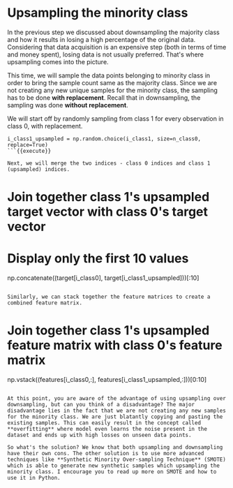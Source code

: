 # Upsampling the minority class

In the previous step we discussed about downsampling the majority class and how it results in losing a high percentage of the original data. Considering that data acquisition is an expensive step (both in terms of time and money spent), losing data is not usually preferred. That's where upsampling comes into the picture.

This time, we will sample the data points belonging to minority class in order to bring the sample count same as the majority class. Since we are not creating any new unique samples for the minority class, the sampling has to be done **with replacement**. Recall that in downsampling, the sampling was done **without replacement**.

We will start off by randomly sampling from class 1 for every observation in class 0, with replacement.

```
i_class1_upsampled = np.random.choice(i_class1, size=n_class0, replace=True)
```{{execute}}

Next, we will merge the two indices - class 0 indices and class 1 (upsampled) indices.

```
# Join together class 1's upsampled target vector with class 0's target vector
# Display only the first 10 values
np.concatenate((target[i_class0], target[i_class1_upsampled]))[:10]
```{{execute}}

Similarly, we can stack together the feature matrices to create a combined feature matrix.

```
# Join together class 1's upsampled feature matrix with class 0's feature matrix
np.vstack((features[i_class0,:], features[i_class1_upsampled,:]))[0:10]
```{{execute}}

At this point, you are aware of the advantage of using upsampling over downsampling, but can you think of a disadvantage? The major disadvantage lies in the fact that we are not creating any new samples for the minority class. We are just blatantly copying and pasting the existing samples. This can easily result in the concept called **overfitting** where model even learns the noise present in the dataset and ends up with high losses on unseen data points.

So what's the solution? We know that both upsampling and downsampling have their own cons. The other solution is to use more advanced techniques like **Synthetic Minority Over-sampling Technique** (SMOTE) which is able to generate new synthetic samples which upsampling the minority class. I encourage you to read up more on SMOTE and how to use it in Python.
